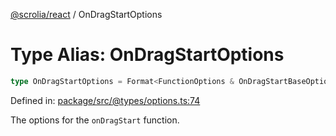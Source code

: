 [@scrolia/react](../README.md) / OnDragStartOptions

# Type Alias: OnDragStartOptions

```ts
type OnDragStartOptions = Format<FunctionOptions & OnDragStartBaseOptions>;
```

Defined in: [package/src/@types/options.ts:74](https://github.com/scrolia/react/blob/bef514f38138f6c060ddd0fad9edaba13d77962a/package/src/@types/options.ts#L74)

The options for the `onDragStart` function.
